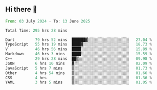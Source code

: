 ## Hi there 👋

<!--START_SECTION:waka-->

```rust
From: 03 July 2024 - To: 13 June 2025

Total Time: 295 hrs 28 mins

Dart         79 hrs 52 mins  ██████▓░░░░░░░░░░░░░░░░░░   27.04 %
TypeScript   55 hrs 19 mins  ████▓░░░░░░░░░░░░░░░░░░░░   18.73 %
V            46 hrs 56 mins  ████░░░░░░░░░░░░░░░░░░░░░   15.89 %
Markdown     46 hrs 3 mins   ████░░░░░░░░░░░░░░░░░░░░░   15.59 %
C++          29 hrs 28 mins  ██▒░░░░░░░░░░░░░░░░░░░░░░   09.98 %
JSON         6 hrs 10 mins   ▓░░░░░░░░░░░░░░░░░░░░░░░░   02.09 %
JavaScript   5 hrs 7 mins    ▒░░░░░░░░░░░░░░░░░░░░░░░░   01.73 %
Other        4 hrs 54 mins   ▒░░░░░░░░░░░░░░░░░░░░░░░░   01.66 %
CSS          4 hrs           ▒░░░░░░░░░░░░░░░░░░░░░░░░   01.36 %
YAML         3 hrs 5 mins    ▒░░░░░░░░░░░░░░░░░░░░░░░░   01.05 %
```

<!--END_SECTION:waka-->

<!--
**mathiskakal/mathiskakal** is a ✨ _special_ ✨ repository because its `README.md` (this file) appears on your GitHub profile.

Here are some ideas to get you started:

- 🔭 I’m currently working on ...
- 🌱 I’m currently learning ...
- 👯 I’m looking to collaborate on ...
- 🤔 I’m looking for help with ...
- 💬 Ask me about ...
- 📫 How to reach me: ...
- 😄 Pronouns: ...
- ⚡ Fun fact: ...
-->
